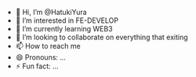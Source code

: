 - 👋 Hi, I’m @HatukiYura
- 👀 I’m interested in FE-DEVELOP
- 🌱 I’m currently learning WEB3
- 💞️ I’m looking to collaborate on everything that exiting
- 📫 How to reach me 
- 😄 Pronouns: ...
- ⚡ Fun fact: ...

<!---
HatukiYura/HatukiYura is a ✨ special ✨ repository because its `README.md` (this file) appears on your GitHub profile.
You can click the Preview link to take a look at your changes.
--->
